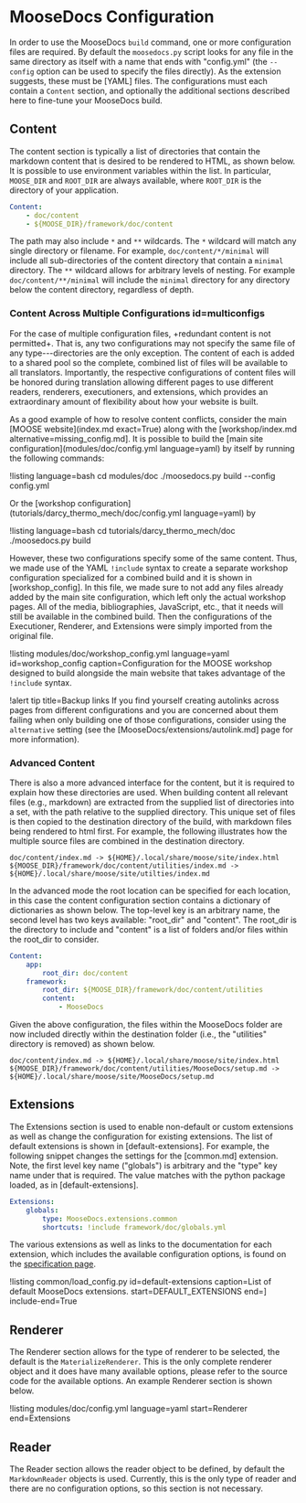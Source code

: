 # MooseDocs Configuration

In order to use the MooseDocs `build` command, one or more configuration files are required. By
default the `moosedocs.py` script looks for any file in the same directory as itself with a name
that ends with "config.yml" (the `--config` option can be used to specify the files directly). As
the extension suggests, these must be [YAML] files. The configurations must each contain a `Content`
section, and optionally the additional sections described here to fine-tune your MooseDocs build.

## Content

The content section is typically a list of directories that contain the markdown content that
is desired to be rendered to HTML, as shown below. It is possible to use environment variables
within the list. In particular, `MOOSE_DIR` and `ROOT_DIR` are always available, where `ROOT_DIR`
is the directory of your application.

```yaml
Content:
    - doc/content
    - ${MOOSE_DIR}/framework/doc/content
```

The path may also include `*` and `**` wildcards. The `*` wildcard will match any single directory
or filename. For example, `doc/content/*/minimal` will include all sub-directories of the content
directory that contain a `minimal` directory. The `**` wildcard allows for arbitrary levels of
nesting. For example `doc/content/**/minimal` will include the `minimal` directory for any
directory below the content directory, regardless of depth.

### Content Across Multiple Configurations id=multiconfigs

For the case of multiple configuration files, +redundant content is not permitted+. That is, any two
configurations may not specify the same file of any type---directories are the only exception. The
content of each is added to a shared pool so the complete, combined list of files will be available
to all translators. Importantly, the respective configurations of content files will be honored
during translation allowing different pages to use different readers, renderers, executioners, and
extensions, which provides an extraordinary amount of flexibility about how your website is built.

As a good example of how to resolve content conflicts, consider the main
[MOOSE website](index.md exact=True) along with the [workshop/index.md alternative=missing_config.md].
It is possible to build the [main site configuration](modules/doc/config.yml language=yaml) by
itself by running the following commands:

!listing language=bash
cd modules/doc
./moosedocs.py build --config config.yml

Or the [workshop configuration](tutorials/darcy_thermo_mech/doc/config.yml language=yaml) by

!listing language=bash
cd tutorials/darcy_thermo_mech/doc
./moosedocs.py build

However, these two configurations specify some of the same content. Thus, we made use of the YAML
`!include` syntax to create a separate workshop configuration specialized for a combined build and
it is shown in [workshop_config]. In this file, we made sure to not add any files already added by
the main site configuration, which left only the actual workshop pages. All of the media,
bibliographies, JavaScript, etc., that it needs will still be available in the combined build. Then
the configurations of the Executioner, Renderer, and Extensions were simply imported from the
original file.

!listing modules/doc/workshop_config.yml language=yaml id=workshop_config
         caption=Configuration for the MOOSE workshop designed to build alongside the main website
                 that takes advantage of the `!include` syntax.

!alert tip title=Backup links
If you find yourself creating autolinks across pages from different configurations and you are
concerned about them failing when only building one of those configurations, consider using the
`alternative` setting (see the [MooseDocs/extensions/autolink.md] page for more information).

### Advanced Content

There is also a more advanced interface for the content, but it is required to explain how these
directories are used. When building content all relevant files (e.g., markdown) are extracted from
the supplied list of directories into a set, with the path relative to the supplied directory. This
unique set of files is then copied to the destination directory of the build, with markdown files
being rendered to html first. For example, the following illustrates how the multiple source
files are combined in the destination directory.

```text
doc/content/index.md -> ${HOME}/.local/share/moose/site/index.html
${MOOSE_DIR}/framework/doc/content/utilities/index.md -> ${HOME}/.local/share/moose/site/utilties/index.md
```

In the advanced mode the root location can be specified for each location, in this case the
content configuration section contains a dictionary of dictionaries as shown below. The top-level key
is an arbitrary name, the second level has two keys available: "root_dir" and "content". The
root_dir is the directory to include and "content" is a list of folders and/or files within the
root_dir to consider.


```yaml
Content:
    app:
        root_dir: doc/content
    framework:
        root_dir: ${MOOSE_DIR}/framework/doc/content/utilities
        content:
            - MooseDocs
```

Given the above configuration, the files within the MooseDocs folder are now included directly
within the destination folder (i.e., the "utilities" directory is removed) as shown below.

```text
doc/content/index.md -> ${HOME}/.local/share/moose/site/index.html
${MOOSE_DIR}/framework/doc/content/utilities/MooseDocs/setup.md -> ${HOME}/.local/share/moose/site/MooseDocs/setup.md
```

## Extensions

The Extensions section is used to enable non-default or custom extensions as well as change the
configuration for existing extensions. The list of default extensions is shown in
[default-extensions]. For example, the following snippet changes the settings for the
[common.md] extension. Note, the first level key name ("globals") is arbitrary and the
"type" key name under that is required. The value matches with the python package loaded, as in
[default-extensions].

```yaml
Extensions:
    globals:
        type: MooseDocs.extensions.common
        shortcuts: !include framework/doc/globals.yml
```

The various extensions as well as links to the documentation for each extension, which includes
the available configuration options, is found on the [specification page](MooseDocs/specification.md).

!listing common/load_config.py
         id=default-extensions
         caption=List of default MooseDocs extensions.
         start=DEFAULT_EXTENSIONS
         end=]
         include-end=True


## Renderer

The Renderer section allows for the type of renderer to be selected, the default is the
`MaterializeRenderer`. This is the only complete renderer object and it does have many available
options, please refer to the source code for the available options. An example
Renderer section is shown below.

!listing modules/doc/config.yml language=yaml start=Renderer end=Extensions

## Reader

The Reader section allows the reader object to be defined, by default the `MarkdownReader` objects
is used. Currently, this is the only type of reader and there are no configuration options, so this
section is not necessary.
